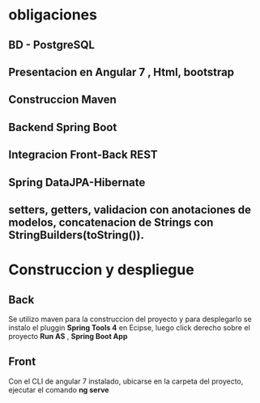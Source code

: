 # obligaciones

## BD - PostgreSQL
## Presentacion en Angular 7 , Html, bootstrap
## Construccion Maven
## Backend Spring Boot
## Integracion Front-Back REST
## Spring DataJPA-Hibernate
## setters, getters, validacion con anotaciones de modelos, concatenacion de Strings con StringBuilders(toString()).


# Construccion y despliegue

## Back

Se utilizo maven para la construccion del proyecto y para desplegarlo se instalo el pluggin **Spring Tools 4** en Ecipse, luego click derecho sobre el proyecto **Run AS** , **Spring Boot App**

## Front

Con el CLI de angular 7 instalado, ubicarse en la carpeta del proyecto, ejecutar el comando **ng serve** 
